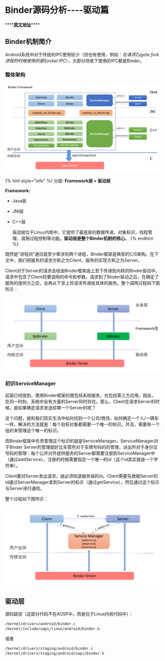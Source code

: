 # Binder源码分析----驱动篇

\*\*\*\*[**原文地址**](https://paul.pub/android-binder-driver/#id-binder%E5%8D%8F%E8%AE%AE)\*\*\*\*

## Binder机制简介 <a id="id-binder&#x673A;&#x5236;&#x7B80;&#x4ECB;"></a>

Android系统中对于传统的IPC使用较少（但也有使用，例如：_在请求Zygote fork进程的时候使用的是Socket IPC_），大部分场景下使用的IPC都是Binder。

### 整体架构

![](../../.gitbook/assets/binder_architecture.png)

{% hint style="info" %}
分层: **Framework层 + 驱动层**

**Framework:**

* Java层
* JNI层
* C++层

  驱动层位于Linux内核中，它提供了最底层的数据传递，对象标识，线程管理，调用过程控制等功能。**驱动层是整个Binder机制的核心**。
{% endhint %}

既然是“进程间”通讯就至少牵涉到两个进程，Binder框架是典型的C/S架构。在下文中，我们把服务的请求方称之为Client，服务的实现方称之为Server。

Client对于Server的请求会经由Binder框架由上至下传递到内核的Binder驱动中，请求中包含了Client将要调用的命令和参数。请求到了Binder驱动之后，在确定了服务的提供方之后，会再从下至上将请求传递给具体的服务。整个调用过程如下图所示：

![](../../.gitbook/assets/binder_layer.png)

### 初识ServiceManager <a id="id-&#x521D;&#x8BC6;servicemanager"></a>

前面已经提到，使用Binder框架的既包括系统服务，也包括第三方应用。因此，在同一时刻，系统中会有大量的Server同时存在。那么，Client在请求Server的时候，是如果确定请求发送给哪一个Server的呢？

这个问题，就和我们现实生活中如何找到一个公司/商场，如何确定一个人/一辆车一样，解决的方法就是：每个目标对象都需要一个唯一的标识。并且，需要有一个组织来管理这个唯一的标识。

而Binder框架中负责管理这个标识的就是ServiceManager。ServiceManager对于Binder Server的管理就好比车管所对于车牌号码的的管理，派出所对于身份证号码的管理：每个公开对外提供服务的Server都需要注册到ServiceManager中（通过addService），注册的时候需要指定一个唯一的id（这个id其实就是一个字符串）。

Client要对Server发出请求，就必须知道服务端的id。Client需要先根据Server的id通过ServerManager拿到Server的标示（通过getService），然后通过这个标示与Server进行通信。

整个过程如下图所示：

![](../../.gitbook/assets/binder_servicemanager.png)

## 驱动层

源码路径（这部分代码不在AOSP中，而是位于Linux内核代码中）：

```text
/kernel/drivers/android/binder.c
/kernel/include/uapi/linux/android/binder.h
```

或者

```text
/kernel/drivers/staging/android/binder.c
/kernel/drivers/staging/android/uapi/binder.h
```

